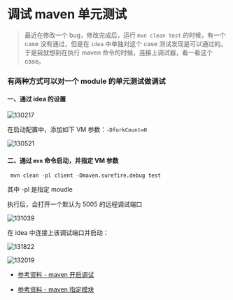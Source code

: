# 调试 maven 单元测试

> 最近在修改一个 bug，修改完成后，运行 `mvn clean test` 的时候，有一个 case 没有通过，但是在 `idea` 中单独对这个 case
> 测试发现是可以通过的。于是我就想到在执行 maven 命令的时候，连接上调试器，看一看这个case。

### 有两种方式可以对一个 module 的单元测试做调试

#### 一、通过 idea 的设置

![130217](https://image.yuhaowin.com/2021/12/02/130217.png)

在启动配置中，添加如下 VM 参数：`-DforkCount=0`

![130521](https://image.yuhaowin.com/2021/12/02/130521.png)

#### 二、通过 `mvn` 命令启动，并指定 VM 参数

` mvn clean -pl client -Dmaven.surefire.debug test`

其中 -pl 是指定 moudle

执行后，会打开一个默认为 5005 的远程调试端口

![131039](https://image.yuhaowin.com/2021/12/02/131039.png)

在 idea 中连接上该调试端口并启动：

![131822](https://image.yuhaowin.com/2021/12/02/131822.png)

![132019](https://image.yuhaowin.com/2021/12/02/132019.png)

+ [参考资料 - maven 开启调试](https://maven.apache.org/surefire/maven-surefire-plugin/examples/debugging.html)

+ [参考资料 - maven 指定模块](https://www.cnblogs.com/mrld/p/14214879.html)

